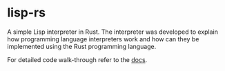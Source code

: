# lisp-rs

A simple Lisp interpreter in Rust. The interpreter was developed to explain how programming language interpreters work and how can they be implemented using the Rust programming language.

For detailed code walk-through refer to the [docs](https://vishpat.github.io/lisp-rs).
